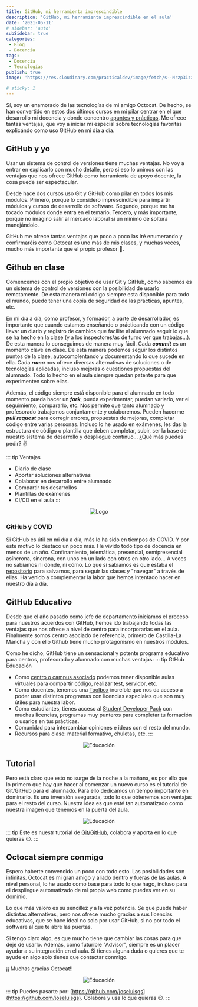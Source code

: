 ```yaml
---
title: GitHub, mi herramienta imprescindible
description: 'GitHub, mi herramienta imprescindible en el aula'
date: '2021-05-11'
# sidebar: 'auto'
subSidebar: true
categories:
 - Blog
 - Docencia
tags:
 - Docencia
 - Tecnologías
publish: true
image: 'https://res.cloudinary.com/practicaldev/image/fetch/s--Nrzp31zz--/c_imagga_scale,f_auto,fl_progressive,h_420,q_auto,w_1000/https://dev-to-uploads.s3.amazonaws.com/i/kml9j34p9taplrnqtcez.jpg'

# sticky: 1
---
```

Sí, soy un enamorado de las tecnologías de mi amigo Octocat. De hecho, se han convertido en estos dos últimos cursos en mi pilar centrar en el que desarrollo mi docencia y donde concentro [apuntes y prácticas](https://github.com/joseluisgs). Me ofrece tantas ventajas, que voy a iniciar mi especial sobre tecnologías favoritas explicándo como uso GitHub en mi día a día.

<!-- more -->

## GitHub y yo
Usar un sistema de control de versiones tiene muchas ventajas. No voy a entrar en explicarlo con mucho detalle, pero si eso lo unimos con las ventajas que nos ofrece GitHub como herramienta de apoyo docente, la cosa puede ser espectacular.

Desde hace dos cursos uso Git y GitHub como pilar en todos los mis módulos. Primero, porque lo considero imprescindible para impartir módulos y cursos de desarrollo de software. Segundo, porque me ha tocado módulos donde entra en el temario. Tercero, y más importante, porque no imagino salir al mercado laboral si un mínimo de soltura manejándolo.

GitHub me ofrece tantas ventajas que poco a poco las iré enumerando y confirmaréis como Octocat es uno más de mis clases, y muchas veces, mucho más importante que el propio profesor 🤨.

## Github en clase
Comencemos con el propio objetivo de usar Git y GitHub, como sabemos es un sistema de control de versiones con la posibilidad de usarlo remotamente. De esta manera mi código siempre esta disponible para todo el mundo, puedo tener una copia de seguridad de las prácticas, apuntes, etc.

En mi día a día, como profesor, y formador, a parte de desarrollador, es importante que cuando estamos enseñando o prácticando con un código llevar un diario y registro de cambios que facilite al alumnado seguir lo que se ha hecho en la clase (y a los inspectores/as de turno ver que trabajas...). De esta manera lo conseguimos de manera muy fácil. Cada ***commit*** es un momento clave en clase. De esta manera podemos seguir los distintos puntos de la clase, autocomplentando y documentando lo que sucede en ella. Cada ***rama*** nos ofrece diversas alternativas de soluciones o de tecnologías aplicadas, incluso mejoras o cuestiones propuestas del alumnado. Todo lo hecho en el aula siempre quedan patente para que experimenten sobre ellas.

Además, el código siempre está disponible para el alumnado en todo momento pueda hacer un ***fork***, pueda experimentar, puedan variarlo, ver el seguimiento, compararlo, etc. Nos permite que tanto alumnado y profesorado trabajemos conjuntamente y colaboremos. Pueden hacerme ***pull request*** para corregir errores, propuestas de mejoras, completar código entre varias personas. Incluso lo he usado en exámenes, les das la estructura de código o plantilla que deben completar, subir, ser la base de nuestro sistema de desarrollo y despliegue contínuo...  ¿Qué más puedes pedir? ✌ 

::: tip Ventajas
- Diario de clase
- Aportar soluciones alternativas
- Colaborar en desarrollo entre alumnado
- Compartir tus desarrollos
- Plantillas de exámenes
- CI/CD en el aula
:::

<p style="text-align:center;"><img loading="lazy" src="https://www.hostgator.mx/blog/wp-content/uploads/2020/07/07-julho-github.png" alt="Logo"></p>

### GitHub y COVID
Si GitHub es útil en mi día a día, más lo ha sido en tiempos de COVID. Y por este motivo lo destaco un poco más. He vivido todo tipo de docencia en menos de un año. Confinamiento, telemática, presencial, semipresencial asíncrona, síncrona, con unos en un lado con otros en otro lado... A veces no sabíamos ni dónde, ni cómo. Lo que sí sabíamos es que estaba el [repositorio](https://github.com/joseluisgs) para salvarnos, para seguir las clases y "navegar" a través de ellas. Ha venido a complementar la labor que hemos intentado hacer en nuestro día a día.

## GitHub Educativo
Desde que el año pasado como jefe de departamento iniciamos el proceso para nuestros acuerdos con GitHub, hemos ido trabajando todas las ventajas que nos ofrece a nivel de centro para incorporarlas en el aula. Finalmente somos centro asociado de referencia, primero de Castilla-La Mancha y con ello Github tiene mucho protagonismo en nuestros módulos.

Como he dicho, GitHub tiene un sensacional y potente programa educativo para centros, profesorado y alumnado con muchas ventajas: 
::: tip GtHub Educación
- Como [centro o campus asociado](https://education.github.com/schools) podemos tener disponible aulas virtuales para compartir código, realizar test, servidor, etc.
- Como docentes, tenemos una [Toolbox](https://education.github.com/toolbox) increíble que nos da acceso a poder usar distintos programas con licencias especiales que son muy útiles para nuestra labor.
- Como estudiantes, tienes acceso al [Student Developer Pack](https://education.github.com/pack) con muchas licencias, programas muy punteros para completar tu formación o usarlos en tus prácticas.
- Comunidad para intercambiar opiniones e ideas con el resto del mundo.
- Recursos para clase: material formativo, chuletas, etc.
:::

<p style="text-align:center;"><img loading="lazy" src="https://scontent-mad1-1.xx.fbcdn.net/v/t1.6435-0/p320x320/37719204_1032949566864994_5259837527317020672_n.png?_nc_cat=108&ccb=1-3&_nc_sid=e3f864&_nc_ohc=8JHthO64zLoAX-wpflD&_nc_oc=AQnxsi041y2XxmZDkm5_6RQzGwuirKUF5vOPiM4vhBBRzFCvtLPb6CfjCA9lzu1HckY&_nc_ht=scontent-mad1-1.xx&tp=30&oh=0558fc54302f86840c776f5ad035e6db&oe=60BF929A" alt="Educación"></p>

## Tutorial
Pero está claro que esto no surge de la noche a la mañana, es por ello que lo primero que hay que hacer al comenzar un nuevo curso es el tutorial de Git/GitHub para el alumnado. Para ello dedicamos un tiempo importante en dominarlo. Es una inversión asegurada, todo lo que obtenemos son ventajas para el resto del curso. Nuestra idea es que esté tan automatizado como nuestra imagen que tenemos en la puerta del aula.
<p style="text-align:center;"><img loading="lazy" src="https://miro.medium.com/max/2800/0*3iJLQaoQI66YJuQk.jpg" alt="Educación"></p>

::: tip
Este es nuestr tutorial de [Git/GitHub](https://github.com/joseluisgs/git-tutorial), colabora y aporta en lo que quieras 😉.
:::

## Octocat siempre conmigo
Espero haberte convencido un poco con todo esto. Las posibilidades son infinitas. Octocat es mi gran amigo y aliado dentro y fueras de las aulas. A nivel personal, lo he usado como base para todo lo que hago, incluso para el despliegue automatizado de mi propia web como puedes ver en su dominio. 

Lo que más valoro es su sencillez y a la vez potencia. Sé que puede haber distintas alternativas, pero nos ofrece mucho gracias a sus licencias educativas, que se hace ideal no solo por usar GitHub, si no por todo el software al que te abre las puertas.

Si tengo claro algo, es que mucho tiene que cambiar las cosas para que deje de usarlo. Además, como futurible "Advisor", siempre es un placer ayudar a su integración en el aula. Si tienes alguna duda o quieres que te ayude en algo solo tienes que contactar conmigo.

¡¡ Muchas gracias Octocat!! 

<p style="text-align:center;"><img loading="lazy" src="https://www.wallpapertip.com/wmimgs/250-2508431_github-wallpaper.jpg" alt="Educación"></p>

::: tip
Puedes pasarte por: [https://github.com/joseluisgs](https://github.com/joseluisgs). Colabora y usa lo que quieras 😉.
:::




